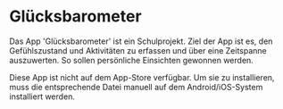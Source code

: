 # Glücksbarometer

Das App 'Glücksbarometer' ist ein Schulprojekt. Ziel der
App ist es, den Gefühlszustand und Aktivitäten zu erfassen
und über eine Zeitspanne auszuwerten. So sollen persönliche
Einsichten gewonnen werden.

Diese App ist nicht auf dem App-Store verfügbar. Um sie zu
installieren, muss die entsprechende Datei manuell auf dem
Android/iOS-System installiert werden.

